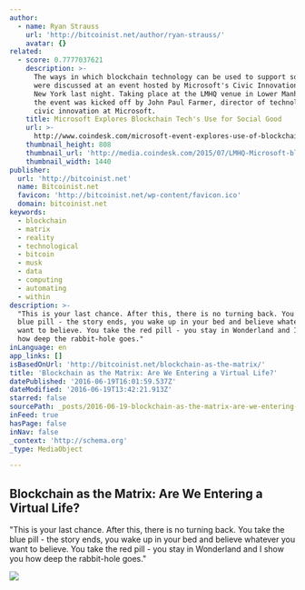 ```yaml
---
author:
  - name: Ryan Strauss
    url: 'http://bitcoinist.net/author/ryan-strauss/'
    avatar: {}
related:
  - score: 0.7777037621
    description: >-
      The ways in which blockchain technology can be used to support social good
      were discussed at an event hosted by Microsoft's Civic Innovation team in
      New York last night. Taking place at the LMHQ venue in Lower Manhattan,
      the event was kicked off by John Paul Farmer, director of technology and
      civic innovation at Microsoft.
    title: Microsoft Explores Blockchain Tech's Use for Social Good
    url: >-
      http://www.coindesk.com/microsoft-event-explores-use-of-blockchain-tech-for-social-good-2/
    thumbnail_height: 808
    thumbnail_url: 'http://media.coindesk.com/2015/07/LMHQ-Microsoft-blockchain-discussion.png'
    thumbnail_width: 1440
publisher:
  url: 'http://bitcoinist.net'
  name: Bitcoinist.net
  favicon: 'http://bitcoinist.net/wp-content/favicon.ico'
  domain: bitcoinist.net
keywords:
  - blockchain
  - matrix
  - reality
  - technological
  - bitcoin
  - musk
  - data
  - computing
  - automating
  - within
description: >-
  "This is your last chance. After this, there is no turning back. You take the
  blue pill - the story ends, you wake up in your bed and believe whatever you
  want to believe. You take the red pill - you stay in Wonderland and I show you
  how deep the rabbit-hole goes."
inLanguage: en
app_links: []
isBasedOnUrl: 'http://bitcoinist.net/blockchain-as-the-matrix/'
title: 'Blockchain as the Matrix: Are We Entering a Virtual Life?'
datePublished: '2016-06-19T16:01:59.537Z'
dateModified: '2016-06-19T13:42:21.913Z'
starred: false
sourcePath: _posts/2016-06-19-blockchain-as-the-matrix-are-we-entering-a-virtual-life.md
inFeed: true
hasPage: false
inNav: false
_context: 'http://schema.org'
_type: MediaObject

---
```

<article style=""><h1>Blockchain as the Matrix: Are We Entering a Virtual Life?</h1><p>"This is your last chance. After this, there is no turning back. You take the blue pill - the story ends, you wake up in your bed and believe whatever you want to believe. You take the red pill - you stay in Wonderland and I show you how deep the rabbit-hole goes."</p><img src="http://bitcoinist.net/wp-content/uploads/2016/05/Agent-Smith-1024x553.png" /></article>